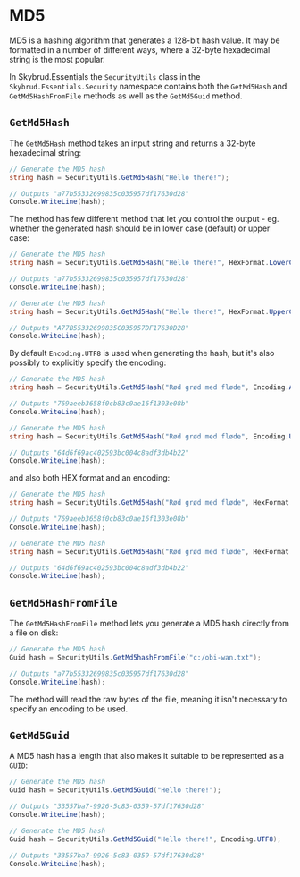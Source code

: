 # MD5

MD5 is a hashing algorithm that generates a 128-bit hash value. It may be formatted in a number of different ways, where a 32-byte hexadecimal string is the most popular.

In Skybrud.Essentials the `SecurityUtils` class in the `Skybrud.Essentials.Security` namespace contains both the `GetMd5Hash` and `GetMd5HashFromFile`  methods as well as the `GetMd5Guid` method.

## `GetMd5Hash`

The `GetMd5Hash` method takes an input string and returns a 32-byte hexadecimal string:

```csharp
// Generate the MD5 hash
string hash = SecurityUtils.GetMd5Hash("Hello there!");

// Outputs "a77b55332699835c035957df17630d28"
Console.WriteLine(hash);
```

The method has few different method that let you control the output - eg. whether the generated hash should be in lower case (default) or upper case:

```csharp
// Generate the MD5 hash
string hash = SecurityUtils.GetMd5Hash("Hello there!", HexFormat.LowerCase);

// Outputs "a77b55332699835c035957df17630d28"
Console.WriteLine(hash);
```

```csharp
// Generate the MD5 hash
string hash = SecurityUtils.GetMd5Hash("Hello there!", HexFormat.UpperCase);

// Outputs "A77B55332699835C035957DF17630D28"
Console.WriteLine(hash);
```

By default `Encoding.UTF8` is used when generating the hash, but it's also possibly to explicitly specify the encoding:

```csharp
// Generate the MD5 hash
string hash = SecurityUtils.GetMd5Hash("Rød grød med fløde", Encoding.ASCII));

// Outputs "769aeeb3658f0cb83c0ae16f1303e08b"
Console.WriteLine(hash);
```

```csharp
// Generate the MD5 hash
string hash = SecurityUtils.GetMd5Hash("Rød grød med fløde", Encoding.UTF8));

// Outputs "64d6f69ac402593bc004c8adf3db4b22"
Console.WriteLine(hash);
```

and also both HEX format and an encoding:

```csharp
// Generate the MD5 hash
string hash = SecurityUtils.GetMd5Hash("Rød grød med fløde", HexFormat.LowerCase, Encoding.ASCII));

// Outputs "769aeeb3658f0cb83c0ae16f1303e08b"
Console.WriteLine(hash);
```

```csharp
// Generate the MD5 hash
string hash = SecurityUtils.GetMd5Hash("Rød grød med fløde", HexFormat.LowerCase, Encoding.UTF8));

// Outputs "64d6f69ac402593bc004c8adf3db4b22"
Console.WriteLine(hash);
```

## `GetMd5HashFromFile`

The `GetMd5HashFromFile` method lets you generate a MD5 hash directly from a file on disk:

```csharp
// Generate the MD5 hash
Guid hash = SecurityUtils.GetMd5hashFromFile("c:/obi-wan.txt");

// Outputs "a77b55332699835c035957df17630d28"
Console.WriteLine(hash);
```

The method will read the raw bytes of the file, meaning it isn't necessary to specify an encoding to be used.

## `GetMd5Guid`

A MD5 hash has a length that also makes it suitable to be represented as a `GUID`:

```csharp
// Generate the MD5 hash
Guid hash = SecurityUtils.GetMd5Guid("Hello there!");

// Outputs "33557ba7-9926-5c83-0359-57df17630d28"
Console.WriteLine(hash);
```

```csharp
// Generate the MD5 hash
Guid hash = SecurityUtils.GetMd5Guid("Hello there!", Encoding.UTF8);

// Outputs "33557ba7-9926-5c83-0359-57df17630d28"
Console.WriteLine(hash);
```

